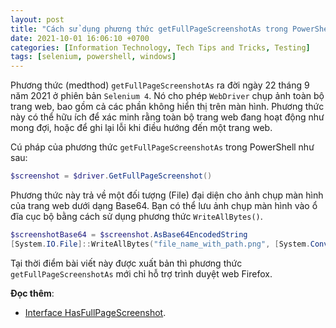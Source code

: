 ```yaml
---
layout: post
title: "Cách sử dụng phương thức getFullPageScreenshotAs trong PowerShell"
date: 2021-10-01 16:06:10 +0700
categories: [Information Technology, Tech Tips and Tricks, Testing]
tags: [selenium, powershell, windows]
---
```


Phương thức (medthod) `getFullPageScreenshotAs` ra đời ngày 22 tháng 9 năm 2021 ở phiên bản `Selenium 4`. Nó cho phép `WebDriver` chụp ảnh toàn bộ trang web, bao gồm cả các phần không hiển thị trên màn hình. Phương thức này có thể hữu ích để xác minh rằng toàn bộ trang web đang hoạt động như mong đợi, hoặc để ghi lại lỗi khi điều hướng đến một trang web.  

Cú pháp của phương thức `getFullPageScreenshotAs` trong PowerShell như sau:
```powershell
$screenshot = $driver.GetFullPageScreenshot()
```  

Phương thức này trả về một đối tượng (File) đại diện cho ảnh chụp màn hình của trang web dưới dạng Base64. Bạn có thể lưu ảnh chụp màn hình vào ổ đĩa cục bộ bằng cách sử dụng phương thức `WriteAllBytes()`.
```powershell
$screenshotBase64 = $screenshot.AsBase64EncodedString
[System.IO.File]::WriteAllBytes("file_name_with_path.png", [System.Convert]::FromBase64String($screenshotBase64))
```  

Tại thời điểm bài viết này được xuất bản thì phương thức `getFullPageScreenshotAs` mới chỉ hỗ trợ trình duyệt web Firefox.  

**Đọc thêm**:
- [Interface HasFullPageScreenshot](https://www.selenium.dev/selenium/docs/api/java/org/openqa/selenium/firefox/HasFullPageScreenshot.html#getFullPageScreenshotAs(org.openqa.selenium.OutputType)).
